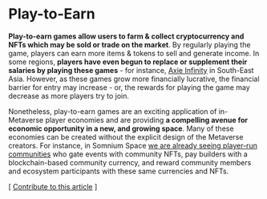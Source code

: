 # Play-to-Earn

**Play-to-earn games allow users to farm & collect cryptocurrency and NFTs which may be sold or trade on the market**. By regularly playing the game, players can earn more items & tokens to sell and generate income. In some regions, **players have even begun to replace or supplement their salaries by playing these games** - for instance, [Axie Infinity](https://www.youtube.com/watch?v=Lg5C2EbYueo) in South-East Asia. However, as these games grow more financially lucrative, the financial barrier for entry may increase - or, the rewards for playing the game may decrease as more players try to join.

Nonetheless, play-to-earn games are an exciting application of in-Metaverse player economies and are providing **a compelling avenue for economic opportunity in a new, and growing space**. Many of these economies can be created without the explicit design of the Metaverse creators. For instance, in Somnium Space [we are already seeing player-run communities](https://somniumtimes.com/2021/10/04/welcome-to-hotz-house-a-platform-for-artists-to-truly-own-and-monetize-their-creations/) who gate events with community NFTs, pay builders with a blockchain-based community currency, and reward community members and ecosystem participants with these same currencies and NFTs.



\[ [Contribute to this article](https://github.com/the-metaverse/public-wiki) ]
